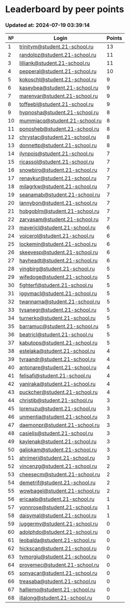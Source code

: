 # Leaderboard by peer points

### Updated at: 2024-07-19 03:39:14

| № | Login | Points |
|---|-------|--------|
|1|trinitym@student.21-school.ru|13|
|2|randolpz@student.21-school.ru|11|
|3|lilliank@student.21-school.ru|11|
|4|pepperal@student.21-school.ru|10|
|5|kokoschl@student.21-school.ru|9|
|6|kaseybea@student.21-school.ru|9|
|7|marenvar@student.21-school.ru|9|
|8|toffeebl@student.21-school.ru|9|
|9|hypnosha@student.21-school.ru|8|
|10|mummjacq@student.21-school.ru|8|
|11|ponosheb@student.21-school.ru|8|
|12|chrystac@student.21-school.ru|8|
|13|donnettp@student.21-school.ru|8|
|14|ilynpois@student.21-school.ru|7|
|15|ricassol@student.21-school.ru|7|
|16|snowbiro@student.21-school.ru|7|
|17|renaykur@student.21-school.ru|7|
|18|milagrkw@student.21-school.ru|7|
|19|seanamab@student.21-school.ru|7|
|20|lannybon@student.21-school.ru|7|
|21|hobgoblm@student.21-school.ru|7|
|22|zaryasam@student.21-school.ru|7|
|23|mavericl@student.21-school.ru|6|
|24|voicerol@student.21-school.ru|6|
|25|lockemin@student.21-school.ru|6|
|26|skeevesp@student.21-school.ru|6|
|27|hayheadt@student.21-school.ru|6|
|28|yingbirg@student.21-school.ru|5|
|29|wifedoge@student.21-school.ru|5|
|30|fighterf@student.21-school.ru|5|
|31|iggymacl@student.21-school.ru|5|
|32|twannama@student.21-school.ru|5|
|33|tysanegr@student.21-school.ru|5|
|34|turnerko@student.21-school.ru|5|
|35|barramuc@student.21-school.ru|5|
|36|beatricl@student.21-school.ru|5|
|37|kabutops@student.21-school.ru|5|
|38|estelaka@student.21-school.ru|4|
|39|tyraandr@student.21-school.ru|4|
|40|antonare@student.21-school.ru|4|
|41|felisafi@student.21-school.ru|4|
|42|yaniraka@student.21-school.ru|4|
|43|puckcher@student.21-school.ru|4|
|44|christib@student.21-school.ru|3|
|45|lorenuzu@student.21-school.ru|3|
|46|unmentia@student.21-school.ru|3|
|47|daemonpr@student.21-school.ru|3|
|48|casielis@student.21-school.ru|3|
|49|kaylenak@student.21-school.ru|3|
|50|galiokam@student.21-school.ru|3|
|51|ahrimeri@student.21-school.ru|3|
|52|vincenzg@student.21-school.ru|2|
|53|cheesecm@student.21-school.ru|2|
|54|demetrif@student.21-school.ru|2|
|55|wowbagel@student.21-school.ru|2|
|56|ericaalp@student.21-school.ru|1|
|57|yonnrose@student.21-school.ru|1|
|58|daisymal@student.21-school.ru|1|
|59|juggermy@student.21-school.ru|0|
|60|adolphdo@student.21-school.ru|0|
|61|leobalda@student.21-school.ru|0|
|62|hickscan@student.21-school.ru|0|
|63|tymorgiu@student.21-school.ru|0|
|64|provemec@student.21-school.ru|0|
|65|sonyacar@student.21-school.ru|0|
|66|treasaba@student.21-school.ru|0|
|67|halliemo@student.21-school.ru|0|
|68|illalong@student.21-school.ru|0|

